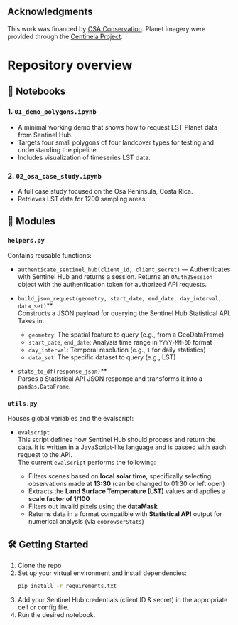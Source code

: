 ## Acknowledgments
This work was financed by [OSA Conservation](https://osaconservation.org/). Planet imagery were provided through the [Centinela Project](https://www.planet.com/project-centinela/).

# Repository overview
## 📓 Notebooks

### 1. `01_demo_polygons.ipynb`
- A minimal working demo that shows how to request LST Planet data from Sentinel Hub.
- Targets four small polygons of four landcover types for testing and understanding the pipeline.
- Includes visualization of timeseries LST data.

### 2. `02_osa_case_study.ipynb`
- A full case study focused on the Osa Peninsula, Costa Rica.
- Retrieves LST data for 1200 sampling areas.

## 🧰 Modules

### `helpers.py`
Contains reusable functions:
- `authenticate_sentinel_hub(client_id, client_secret)` — Authenticates with Sentinel Hub and returns a session. Returns an `OAuth2Session` object with the authentication token for authorized API requests.
- `build_json_request(geometry, start_date, end_date, day_interval, data_set)`**  
  Constructs a JSON payload for querying the Sentinel Hub Statistical API.  
  Takes in:
  - `geometry`: The spatial feature to query (e.g., from a GeoDataFrame)  
  - `start_date`, `end_date`: Analysis time range in `YYYY-MM-DD` format  
  - `day_interval`: Temporal resolution (e.g., `1` for daily statistics)  
  - `data_set`: The specific dataset to query (e.g., LST)

- `stats_to_df(response_json)`**  
  Parses a Statistical API JSON response and transforms it into a `pandas.DataFrame`.  


### `utils.py`
Houses global variables and the evalscript:

- `evalscript`  
  This script defines how Sentinel Hub should process and return the data. It is written in a JavaScript-like language and is passed with each request to the API.  
  The current `evalscript` performs the following:

  - Filters scenes based on **local solar time**, specifically selecting observations made at **13:30** (can be changed to 01:30 or left open)
  - Extracts the **Land Surface Temperature (LST)** values and applies a **scale factor of 1/100**
  - Filters out invalid pixels using the **dataMask**
  - Returns data in a format compatible with **Statistical API** output for numerical analysis (via `eobrowserStats`)

## 🛠️ Getting Started

1. Clone the repo
2. Set up your virtual environment and install dependencies:
    ```bash
    pip install -r requirements.txt
    ```
3. Add your Sentinel Hub credentials (client ID & secret) in the appropriate cell or config file.
4. Run the desired notebook.
